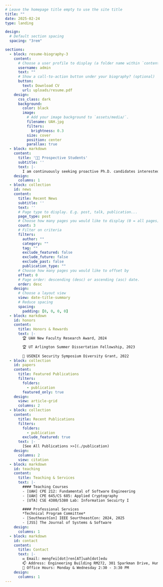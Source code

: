 ```yaml
---
# Leave the homepage title empty to use the site title
title: ""
date: 2025-02-24
type: landing

design:
  # Default section spacing
  spacing: "3rem"

sections:
  - block: resume-biography-3
    content:
      # Choose a user profile to display (a folder name within `content/authors/`)
      username: admin
      text: ""
      # Show a call-to-action button under your biography? (optional)
      button:
        text: Download CV
        url: uploads/resume.pdf
    design:
      css_class: dark
      background:
        color: black
        image:
          # Add your image background to `assets/media/`.
          filename: UAH.jpg
          filters:
            brightness: 0.3
          size: cover
          position: center
          parallax: true
  - block: markdown
    content:
      title: '🧑‍🎓 Prospective Students'
      subtitle: ''
      text: |-
        I am continuously seeking proactive Ph.D. candidates interested in advancing research in Software Testing and IoT Security. Prospective candidates should possess a strong foundation in computer science or cybersecurity, with a focus on software testing, operating systems, and proficient programming skills (C, C++, Python, Java). If this opportunity aligns with your interests, please reach out to me. See current openings in [here](opening/).
    design:
      columns: 1
  - block: collection
    id: news
    content:
      title: Recent News
      subtitle: ''
      text: ''
      # Page type to display. E.g. post, talk, publication...
      page_type: post
      # Choose how many pages you would like to display (0 = all pages)
      count: 3
      # Filter on criteria
      filters:
        author: ""
        category: ""
        tag: ""
        exclude_featured: false
        exclude_future: false
        exclude_past: false
        publication_type: ""
      # Choose how many pages you would like to offset by
      offset: 0
      # Page order: descending (desc) or ascending (asc) date.
      order: desc
    design:
      # Choose a layout view
      view: date-title-summary
      # Reduce spacing
      spacing:
        padding: [0, 0, 0, 0]
  - block: markdown
    id: honors
    content:
      title: Honors & Rewards
      text: |-
        🏆 UAH New Faculty Research Award, 2024

        🏆 UT Arlington Summer Dissertation Fellowship, 2023
        
        🎀 USENIX Security Symposium Diversity Grant, 2022
  - block: collection
    id: papers
    content:
      title: Featured Publications
      filters:
        folders:
          - publication
        featured_only: true
    design:
      view: article-grid
      columns: 2
  - block: collection
    content:
      title: Recent Publications
      filters:
        folders:
          - publication
        exclude_featured: true
      text: |-
        [See All Publications >>](./publication)
    design:
      columns: 2
      view: citation
  - block: markdown
    id: teaching
    content:
      title: Teaching & Services
      text: |-
        #### Teaching Courses
        - [UAH] CPE 212: Fundamental of Software Engineering
        - [UAH] CPE 645/CS 685: Applied Cryptography
        - [UTA] CSE 4380/5380 Lab: Information Secuirty I 

        #### Professional Services
        *Technical Program Committee*
        - [SoutheastCon] IEEE SourtheastCon: 2024, 2025
        - [JSS] The Journal of Systems & Software   
    design:
      columns: 1
  - block: markdown
    id: contact
    content:
      title: Contact
      text: |-
        ✉ Email: mengfei[dot]ren[AT]uah[dot]edu
        📫 Address: Engineering Building RM272, 301 Sparkman Drive, Huntsville, AL, 35899
        📅 Office Hours: Monday & Wednesday 2:30 - 3:30 PM
    design:
      columns: 1
---
```

